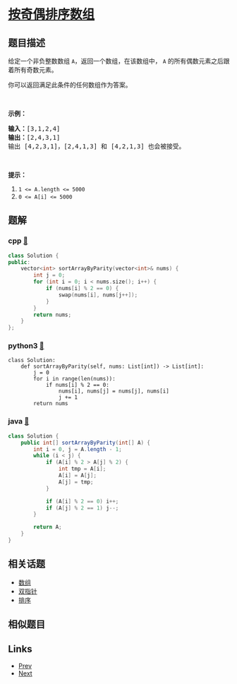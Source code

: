 
# [按奇偶排序数组](https://leetcode-cn.com/problems/sort-array-by-parity)

## 题目描述

<p>给定一个非负整数数组 <code>A</code>，返回一个数组，在该数组中，&nbsp;<code>A</code> 的所有偶数元素之后跟着所有奇数元素。</p>

<p>你可以返回满足此条件的任何数组作为答案。</p>

<p>&nbsp;</p>

<p><strong>示例：</strong></p>

<pre><strong>输入：</strong>[3,1,2,4]
<strong>输出：</strong>[2,4,3,1]
输出 [4,2,3,1]，[2,4,1,3] 和 [4,2,1,3] 也会被接受。
</pre>

<p>&nbsp;</p>

<p><strong>提示：</strong></p>

<ol>
	<li><code>1 &lt;= A.length &lt;= 5000</code></li>
	<li><code>0 &lt;= A[i] &lt;= 5000</code></li>
</ol>


## 题解

### cpp [🔗](sort-array-by-parity.cpp) 
```cpp
class Solution {
public:
    vector<int> sortArrayByParity(vector<int>& nums) {
        int j = 0;
        for (int i = 0; i < nums.size(); i++) {
            if (nums[i] % 2 == 0) {
                swap(nums[i], nums[j++]);
            }
        }
        return nums;
    }
};
```
### python3 [🔗](sort-array-by-parity.py) 
```python3
class Solution:
    def sortArrayByParity(self, nums: List[int]) -> List[int]:
        j = 0
        for i in range(len(nums)):
            if nums[i] % 2 == 0:
                nums[i], nums[j] = nums[j], nums[i]
                j += 1
        return nums
```
### java [🔗](sort-array-by-parity.java) 
```java
class Solution {
    public int[] sortArrayByParity(int[] A) {
        int i = 0, j = A.length - 1;
        while (i < j) {
            if (A[i] % 2 > A[j] % 2) {
                int tmp = A[i];
                A[i] = A[j];
                A[j] = tmp;
            }

            if (A[i] % 2 == 0) i++;
            if (A[j] % 2 == 1) j--;
        }

        return A;
    }
}

```


## 相关话题

- [数组](../../tags/array.md) 
- [双指针](../../tags/two-pointers.md) 
- [排序](../../tags/sorting.md) 


## 相似题目



## Links

- [Prev](../maximum-frequency-stack/README.md) 
- [Next](../reverse-only-letters/README.md) 

